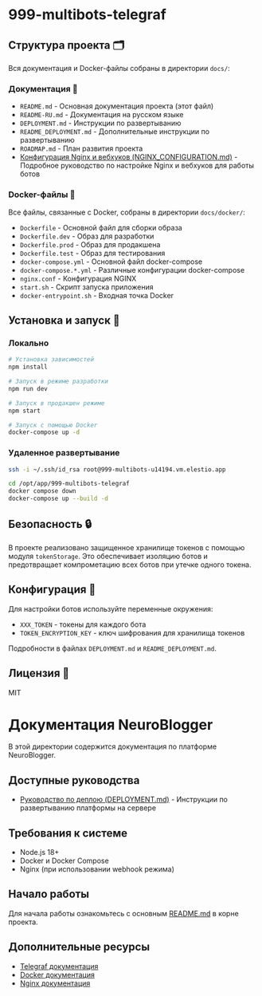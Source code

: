 # 999-multibots-telegraf

## Структура проекта 🗂

Вся документация и Docker-файлы собраны в директории `docs/`:

### Документация 📄

- `README.md` - Основная документация проекта (этот файл)
- `README-RU.md` - Документация на русском языке
- `DEPLOYMENT.md` - Инструкции по развертыванию
- `README_DEPLOYMENT.md` - Дополнительные инструкции по развертыванию
- `ROADMAP.md` - План развития проекта
- [Конфигурация Nginx и вебхуков (NGINX_CONFIGURATION.md)](NGINX_CONFIGURATION.md) - Подробное руководство по настройке Nginx и вебхуков для работы ботов

### Docker-файлы 🐳

Все файлы, связанные с Docker, собраны в директории `docs/docker/`:

- `Dockerfile` - Основной файл для сборки образа
- `Dockerfile.dev` - Образ для разработки
- `Dockerfile.prod` - Образ для продакшена
- `Dockerfile.test` - Образ для тестирования
- `docker-compose.yml` - Основной файл docker-compose
- `docker-compose.*.yml` - Различные конфигурации docker-compose
- `nginx.conf` - Конфигурация NGINX
- `start.sh` - Скрипт запуска приложения
- `docker-entrypoint.sh` - Входная точка Docker

## Установка и запуск 🚀

### Локально

```bash
# Установка зависимостей
npm install

# Запуск в режиме разработки
npm run dev

# Запуск в продакшен режиме
npm start

# Запуск с помощью Docker
docker-compose up -d
```

### Удаленное развертывание

```bash
ssh -i ~/.ssh/id_rsa root@999-multibots-u14194.vm.elestio.app

cd /opt/app/999-multibots-telegraf
docker compose down
docker-compose up --build -d
```

## Безопасность 🔒

В проекте реализовано защищенное хранилище токенов с помощью модуля `tokenStorage`. Это обеспечивает изоляцию ботов и предотвращает компрометацию всех ботов при утечке одного токена.

## Конфигурация 🔧

Для настройки ботов используйте переменные окружения:

- `XXX_TOKEN` - токены для каждого бота
- `TOKEN_ENCRYPTION_KEY` - ключ шифрования для хранилища токенов

Подробности в файлах `DEPLOYMENT.md` и `README_DEPLOYMENT.md`.

## Лицензия 📝

MIT

# Документация NeuroBlogger

В этой директории содержится документация по платформе NeuroBlogger.

## Доступные руководства

- [Руководство по деплою (DEPLOYMENT.md)](DEPLOYMENT.md) - Инструкции по развертыванию платформы на сервере

## Требования к системе

- Node.js 18+
- Docker и Docker Compose
- Nginx (при использовании webhook режима)

## Начало работы

Для начала работы ознакомьтесь с основным [README.md](../README.md) в корне проекта.

## Дополнительные ресурсы

- [Telegraf документация](https://telegraf.js.org/)
- [Docker документация](https://docs.docker.com/)
- [Nginx документация](https://nginx.org/en/docs/)
